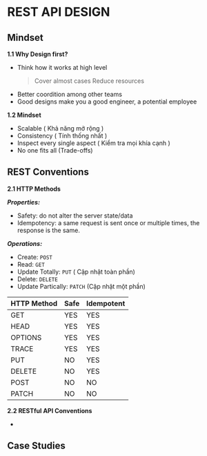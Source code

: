 # REST API DESIGN

## Mindset

**1.1 Why Design first?**

- Think how it works at high level
  > Cover almost cases
  > Reduce resources
- Better coordition among other teams
- Good designs make you a good engineer, a potential employee

**1.2 Mindset**

- Scalable ( Khả năng mở rộng )
- Consistency ( Tính thống nhất )
- Inspect every single aspect ( Kiểm tra mọi khía cạnh )
- No one fits all (Trade-offs)

## REST Conventions

**2.1 HTTP Methods**

**_Properties:_**

- Safety: do not alter the server state/data
- Idempotency: a same request is sent once or multiple times, the response is the same.

**_Operations:_**

- Create: `POST`
- Read: `GET`
- Update Totally: `PUT` ( Cập nhật toàn phần)
- Delete: `DELETE`
- Update Partically: `PATCH` (Cập nhật một phần)

| HTTP Method | Safe | Idempotent |
| :---------- | :--- | :--------- |
| GET         | YES  | YES        |
| HEAD        | YES  | YES        |
| OPTIONS     | YES  | YES        |
| TRACE       | YES  | YES        |
| PUT         | NO   | YES        |
| DELETE      | NO   | YES        |
| POST        | NO   | NO         |
| PATCH       | NO   | NO         |

**2.2 RESTful API Conventions**

-

## Case Studies
